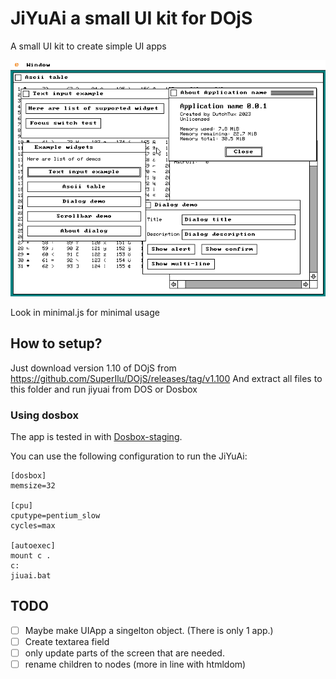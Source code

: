 # JiYuAi a small UI kit for DOjS
A small UI kit to create simple UI apps

![Screenshot](./images/screen1.png)

Look in minimal.js for minimal usage

## How to setup?
Just download version 1.10 of DOjS from https://github.com/SuperIlu/DOjS/releases/tag/v1.100
And extract all files to this folder and run jiyuai from DOS or Dosbox

### Using dosbox
The app is tested in with [Dosbox-staging](https://dosbox-staging.github.io/).

You can use the following configuration to run the JiYuAi:
```
[dosbox]
memsize=32

[cpu]
cputype=pentium_slow
cycles=max

[autoexec]
mount c .
c:
jiuai.bat
```

## TODO
* [ ] Maybe make UIApp a singelton object. (There is only 1 app.)
* [ ] Create textarea field
* [ ] only update parts of the screen that are needed.
* [ ] rename children to nodes (more in line with htmldom)